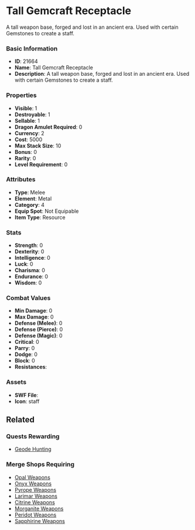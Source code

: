 # Tall Gemcraft Receptacle

A tall weapon base, forged and lost in an ancient era. Used with certain Gemstones to create a staff.

### Basic Information

- **ID**: 21664
- **Name**: Tall Gemcraft Receptacle
- **Description**: A tall weapon base, forged and lost in an ancient era. Used with certain Gemstones to create a staff.

### Properties

- **Visible**: 1
- **Destroyable**: 1
- **Sellable**: 1
- **Dragon Amulet Required**: 0
- **Currency**: 2
- **Cost**: 5000
- **Max Stack Size**: 10
- **Bonus**: 0
- **Rarity**: 0
- **Level Requirement**: 0

### Attributes

- **Type**: Melee
- **Element**: Metal
- **Category**: 4
- **Equip Spot**: Not Equipable
- **Item Type**: Resource

### Stats

- **Strength**: 0
- **Dexterity**: 0
- **Intelligence**: 0
- **Luck**: 0
- **Charisma**: 0
- **Endurance**: 0
- **Wisdom**: 0

### Combat Values

- **Min Damage**: 0
- **Max Damage**: 0
- **Defense (Melee)**: 0
- **Defense (Pierce)**: 0
- **Defense (Magic)**: 0
- **Critical**: 0
- **Parry**: 0
- **Dodge**: 0
- **Block**: 0
- **Resistances**: 

### Assets

- **SWF File**: 
- **Icon**: staff

## Related

### Quests Rewarding

- [Geode Hunting](../quests/2071-geode-hunting.md)

### Merge Shops Requiring

- [Opal Weapons](../merge-shops/397-opal-weapons.md)
- [Onyx Weapons](../merge-shops/398-onyx-weapons.md)
- [Pyrope Weapons](../merge-shops/399-pyrope-weapons.md)
- [Larimar Weapons](../merge-shops/400-larimar-weapons.md)
- [Citrine Weapons](../merge-shops/401-citrine-weapons.md)
- [Morganite Weapons](../merge-shops/403-morganite-weapons.md)
- [Peridot Weapons](../merge-shops/404-peridot-weapons.md)
- [Sapphirine Weapons](../merge-shops/402-sapphirine-weapons.md)

